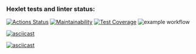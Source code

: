 ### Hexlet tests and linter status:
[![Actions Status](https://github.com/Idealistnik/frontend-project-46/actions/workflows/hexlet-check.yml/badge.svg)](https://github.com/Idealistnik/frontend-project-46/actions)
[![Maintainability](https://api.codeclimate.com/v1/badges/9df71864171f1a9caeb1/maintainability)](https://codeclimate.com/github/Idealistnik/frontend-project-46/maintainability)
[![Test Coverage](https://api.codeclimate.com/v1/badges/9df71864171f1a9caeb1/test_coverage)](https://codeclimate.com/github/Idealistnik/frontend-project-46/test_coverage)
![example workflow](https://github.com/Idealistnik/frontend-project-46/actions/workflows/testing.yml/badge.svg)

[![asciicast](https://asciinema.org/a/2IjdqEwvwMwnk1Jfz6DTVCarb.svg)](https://asciinema.org/a/2IjdqEwvwMwnk1Jfz6DTVCarb)

[![asciicast](https://asciinema.org/a/vtf6DBVyRJUhywHJGNkmGv7JS.svg)](https://asciinema.org/a/vtf6DBVyRJUhywHJGNkmGv7JS)